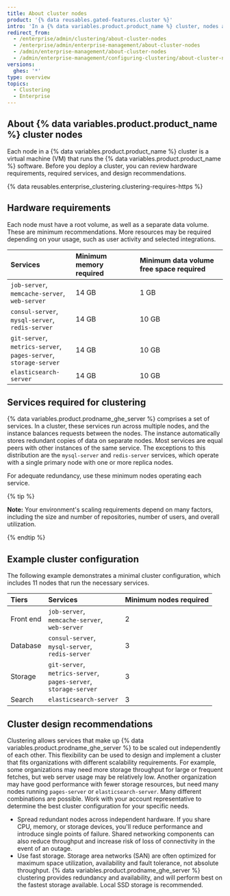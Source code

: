 ```yaml
---
title: About cluster nodes
product: '{% data reusables.gated-features.cluster %}'
intro: 'In a {% data variables.product.product_name %} cluster, nodes are individual virtual machines (VMs) running the {% data variables.product.prodname_ghe_server %} software that comprise the instance. Each node runs a set of services.'
redirect_from:
  - /enterprise/admin/clustering/about-cluster-nodes
  - /enterprise/admin/enterprise-management/about-cluster-nodes
  - /admin/enterprise-management/about-cluster-nodes
  - /admin/enterprise-management/configuring-clustering/about-cluster-nodes
versions:
  ghes: '*'
type: overview
topics:
  - Clustering
  - Enterprise
---
```


## About {% data variables.product.product_name %} cluster nodes

Each node in a {% data variables.product.product_name %} cluster is a virtual machine (VM) that runs the {% data variables.product.product_name %} software. Before you deploy a cluster, you can review hardware requirements, required services, and design recommendations.

{% data reusables.enterprise_clustering.clustering-requires-https %}

## Hardware requirements

Each node must have a root volume, as well as a separate data volume. These are minimum recommendations. More resources may be required depending on your usage, such as user activity and selected integrations.

| Services | Minimum memory required | Minimum data volume free space required |
| :- | :- | :- |
| `job-server`,<br/>`memcache-server`,<br/>`web-server` | 14 GB | 1 GB |
| `consul-server`,<br/>`mysql-server`,<br/>`redis-server` | 14 GB | 10 GB |
| `git-server`,<br/>`metrics-server`,<br/>`pages-server`,<br/>`storage-server` | 14 GB | 10 GB |
| `elasticsearch-server` | 14 GB | 10 GB |

## Services required for clustering

{% data variables.product.prodname_ghe_server %} comprises a set of services. In a cluster, these services run across multiple nodes, and the instance balances requests between the nodes. The instance automatically stores redundant copies of data on separate nodes. Most services are equal peers with other instances of the same service. The exceptions to this distribution are the `mysql-server` and `redis-server` services, which operate with a single primary node with one or more replica nodes.

For adequate redundancy, use these minimum nodes operating each service.

{% tip %}

**Note:** Your environment's scaling requirements depend on many factors, including the size and number of repositories, number of users, and overall utilization.

{% endtip %}

## Example cluster configuration

The following example demonstrates a minimal cluster configuration, which includes 11 nodes that run the necessary services.

| Tiers | Services | Minimum nodes required |
| :- | :- | :- |
| Front end | `job-server`,<br/>`memcache-server`,<br/>`web-server` | 2 |
| Database | `consul-server`,<br/>`mysql-server`,<br/>`redis-server` | 3 |
| Storage | `git-server`,<br/>`metrics-server`,<br/>`pages-server`,<br/>`storage-server` | 3 |
| Search | `elasticsearch-server` | 3 |

## Cluster design recommendations

Clustering allows services that make up {% data variables.product.prodname_ghe_server %} to be scaled out independently of each other. This flexibility can be used to design and implement a cluster that fits organizations with different scalability requirements. For example, some organizations may need more storage throughput for large or frequent fetches, but web server usage may be relatively low. Another organization may have good performance with fewer storage resources, but need many nodes running `pages-server` or `elasticsearch-server`. Many different combinations are possible. Work with your account representative to determine the best cluster configuration for your specific needs.

* Spread redundant nodes across independent hardware. If you share CPU, memory, or storage devices, you'll reduce performance and introduce single points of failure. Shared networking components can also reduce throughput and increase risk of loss of connectivity in the event of an outage.
* Use fast storage. Storage area networks (SAN) are often optimized for maximum space utilization, availability and fault tolerance, not absolute throughput. {% data variables.product.prodname_ghe_server %} clustering provides redundancy and availability, and will perform best on the fastest storage available. Local SSD storage is recommended.
